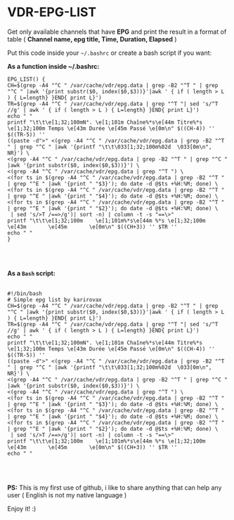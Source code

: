 # VDR-EPG-LIST
Get only available channels that have <b>EPG</b> and print the result in a format of table ( <b>Channel name, epg title, Time, Duration, Elapsed</b> )

Put this code inside your <code>~/.bashrc</code> or create a bash script if you want:

<b>As a function inside ~/.bashrc:</b>

<pre><code>EPG_LIST() {
CH=$(grep -A4 "^C " /var/cache/vdr/epg.data | grep -B2 "^T " | grep "^C " |awk '{print substr($0, index($0,$3))}'|awk ' { if ( length > L ) { L=length} }END{ print L}')
TR=$(grep -A4 "^C " /var/cache/vdr/epg.data | grep "^T "| sed 's/^T //g' | awk ' { if ( length > L ) { L=length} }END{ print L}')
echo " "
printf "\t\t\e[1;32;100mN°. \e[1;101m Chaîne%*s\e[44m Titre%*s \e[1;32;100m Temps \e[43m Durée \e[45m Passé \e[0m\n" $((CH-4)) '' $((TR-5)) '' 
((paste -d">" <(grep -A4 "^C " /var/cache/vdr/epg.data | grep -B2 "^T " | grep "^C " |awk '{printf "\t\t\033[1;32;100m%02d  \033[0m\n", NR}') \
<(grep -A4 "^C " /var/cache/vdr/epg.data | grep -B2 "^T " | grep "^C " |awk '{print substr($0, index($0,$3))}') \
<(grep -A4 "^C " /var/cache/vdr/epg.data | grep "^T ") \
<(for ts in $(grep -A4 "^C " /var/cache/vdr/epg.data | grep -B2 "^T " | grep "^E " |awk '{print " "$3}'); do date -d @$ts +%H:%M; done) \
<(for ts in $(grep -A4 "^C " /var/cache/vdr/epg.data | grep -B2 "^T " | grep "^E " |awk '{print " "$4}'); do date -d @$ts +%H:%M; done) \
<(for ts in $(grep -A4 "^C " /var/cache/vdr/epg.data | grep -B2 "^T " | grep "^E " |awk '{print " "$2}'); do date -d @$ts +%H:%M; done) \
 | sed 's/>T /==>/g')| sort -n) | column -t -s "==\>"
printf "\t\t\e[1;32;100m    \e[1;101m%*s\e[44m %*s \e[1;32;100m       \e[43m       \e[45m       \e[0m\n" $((CH+3)) '' $TR ''
echo " "
}</code></pre><br><br>
<b>As a <code>Bash</code> script:</b><br><br>
<pre><code>#!/bin/bash
&#35; Simple epg list by karirovax
CH=$(grep -A4 "^C " /var/cache/vdr/epg.data | grep -B2 "^T " | grep "^C " |awk '{print substr($0, index($0,$3))}'|awk ' { if ( length > L ) { L=length} }END{ print L}')
TR=$(grep -A4 "^C " /var/cache/vdr/epg.data | grep "^T "| sed 's/^T //g' | awk ' { if ( length > L ) { L=length} }END{ print L}')
echo " "
printf "\t\t\e[1;32;100mN°. \e[1;101m Chaîne%*s\e[44m Titre%*s \e[1;32;100m Temps \e[43m Durée \e[45m Passé \e[0m\n" $((CH-4)) '' $((TR-5)) '' 
((paste -d">" <(grep -A4 "^C " /var/cache/vdr/epg.data | grep -B2 "^T " | grep "^C " |awk '{printf "\t\t\033[1;32;100m%02d  \033[0m\n", NR}') \
<(grep -A4 "^C " /var/cache/vdr/epg.data | grep -B2 "^T " | grep "^C " |awk '{print substr($0, index($0,$3))}') \
<(grep -A4 "^C " /var/cache/vdr/epg.data | grep "^T ") \
<(for ts in $(grep -A4 "^C " /var/cache/vdr/epg.data | grep -B2 "^T " | grep "^E " |awk '{print " "$3}'); do date -d @$ts +%H:%M; done) \
<(for ts in $(grep -A4 "^C " /var/cache/vdr/epg.data | grep -B2 "^T " | grep "^E " |awk '{print " "$4}'); do date -d @$ts +%H:%M; done) \
<(for ts in $(grep -A4 "^C " /var/cache/vdr/epg.data | grep -B2 "^T " | grep "^E " |awk '{print " "$2}'); do date -d @$ts +%H:%M; done) \
 | sed 's/>T /==>/g')| sort -n) | column -t -s "==\>"
printf "\t\t\e[1;32;100m    \e[1;101m%*s\e[44m %*s \e[1;32;100m       \e[43m       \e[45m       \e[0m\n" $((CH+3)) '' $TR ''
echo " "</code></pre><br><br>
<b>PS:</b> This is my first use of github, i like to share anything that can help any user ( English is not my native language )<br>
 
 Enjoy it! :)
